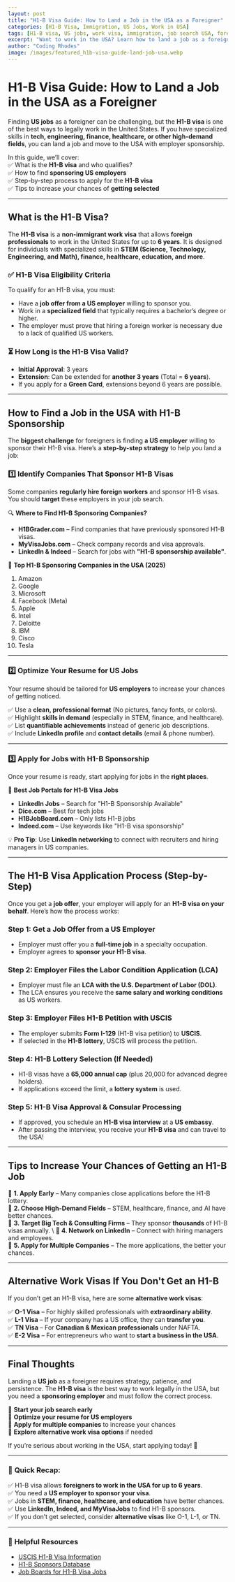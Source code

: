```yaml
---
layout: post
title: "H1-B Visa Guide: How to Land a Job in the USA as a Foreigner"
categories: [H1-B Visa, Immigration, US Jobs, Work in USA]
tags: [H1-B visa, US jobs, work visa, immigration, job search USA, foreigners in USA]
excerpt: "Want to work in the USA? Learn how to land a job as a foreigner and navigate the H1-B visa process successfully. Step-by-step guide for job seekers worldwide."
author: "Coding Rhodes"
image: /images/featured_h1b-visa-guide-land-job-usa.webp
---
```


# H1-B Visa Guide: How to Land a Job in the USA as a Foreigner  

Finding **US jobs** as a foreigner can be challenging, but the **H1-B visa** is one of the best ways to legally work in the United States. If you have specialized skills in **tech, engineering, finance, healthcare, or other high-demand fields**, you can land a job and move to the USA with employer sponsorship.  

In this guide, we’ll cover:  
✅ What is the **H1-B visa** and who qualifies?  \
✅ How to find **sponsoring US employers**  \
✅ Step-by-step process to apply for the **H1-B visa**  \
✅ Tips to increase your chances of **getting selected**  

---

## What is the H1-B Visa?  

The **H1-B visa** is a **non-immigrant work visa** that allows **foreign professionals** to work in the United States for up to **6 years**. It is designed for individuals with specialized skills in **STEM (Science, Technology, Engineering, and Math), finance, healthcare, education, and more**.  

### ✅ **H1-B Visa Eligibility Criteria**  
To qualify for an H1-B visa, you must:  
- Have a **job offer from a US employer** willing to sponsor you.  
- Work in a **specialized field** that typically requires a bachelor’s degree or higher.  
- The employer must prove that hiring a foreign worker is necessary due to a lack of qualified US workers.  

### ⏳ **How Long is the H1-B Visa Valid?**  
- **Initial Approval**: 3 years  
- **Extension**: Can be extended for **another 3 years** (Total = **6 years**).  
- If you apply for a **Green Card**, extensions beyond 6 years are possible.  

---

## How to Find a Job in the USA with H1-B Sponsorship  

The **biggest challenge** for foreigners is finding **a US employer** willing to sponsor their H1-B visa. Here’s a **step-by-step strategy** to help you land a job:  

### 1️⃣ **Identify Companies That Sponsor H1-B Visas**  

Some companies **regularly hire foreign workers** and sponsor H1-B visas. You should **target** these employers in your job search.  

🔍 **Where to Find H1-B Sponsoring Companies?**  
- **H1BGrader.com** – Find companies that have previously sponsored H1-B visas.  
- **MyVisaJobs.com** – Check company records and visa approvals.  
- **LinkedIn & Indeed** – Search for jobs with **"H1-B sponsorship available"**.  

📌 **Top H1-B Sponsoring Companies in the USA (2025)**  
1. Amazon  
2. Google  
3. Microsoft  
4. Facebook (Meta)  
5. Apple  
6. Intel  
7. Deloitte  
8. IBM  
9. Cisco  
10. Tesla  

---

### 2️⃣ **Optimize Your Resume for US Jobs**  

Your resume should be tailored for **US employers** to increase your chances of getting noticed.  

✅ Use a **clean, professional format** (No pictures, fancy fonts, or colors).  \
✅ Highlight **skills in demand** (especially in STEM, finance, and healthcare).  \
✅ List **quantifiable achievements** instead of generic job descriptions.  \
✅ Include **LinkedIn profile** and **contact details** (email & phone number).  

---

### 3️⃣ **Apply for Jobs with H1-B Sponsorship**  

Once your resume is ready, start applying for jobs in the **right places**.  

📌 **Best Job Portals for H1-B Visa Jobs**  
- **LinkedIn Jobs** – Search for "H1-B Sponsorship Available"  
- **Dice.com** – Best for tech jobs  
- **H1BJobBoard.com** – Only lists H1-B jobs  
- **Indeed.com** – Use keywords like "H1-B visa sponsorship"  

💡 **Pro Tip**: Use **LinkedIn networking** to connect with recruiters and hiring managers in US companies.  

---

## The H1-B Visa Application Process (Step-by-Step)  

Once you get a **job offer**, your employer will apply for an **H1-B visa on your behalf**. Here’s how the process works:  

### **Step 1: Get a Job Offer from a US Employer**  
- Employer must offer you a **full-time job** in a specialty occupation.  
- Employer agrees to **sponsor your H1-B visa**.  

### **Step 2: Employer Files the Labor Condition Application (LCA)**  
- Employer must file an **LCA with the U.S. Department of Labor (DOL)**.  
- The LCA ensures you receive the **same salary and working conditions** as US workers.  

### **Step 3: Employer Files H1-B Petition with USCIS**  
- The employer submits **Form I-129** (H1-B visa petition) to **USCIS**.  
- If selected in the **H1-B lottery**, USCIS will process the petition.  

### **Step 4: H1-B Lottery Selection (If Needed)**  
- H1-B visas have a **65,000 annual cap** (plus 20,000 for advanced degree holders).  
- If applications exceed the limit, a **lottery system** is used.  

### **Step 5: H1-B Visa Approval & Consular Processing**  
- If approved, you schedule an **H1-B visa interview** at a **US embassy**.  
- After passing the interview, you receive your **H1-B visa** and can travel to the USA!  

---

## Tips to Increase Your Chances of Getting an H1-B Job  

🎯 **1. Apply Early** – Many companies close applications before the H1-B lottery.  \
🎯 **2. Choose High-Demand Fields** – STEM, healthcare, finance, and AI have better chances.  \
🎯 **3. Target Big Tech & Consulting Firms** – They sponsor **thousands** of H1-B visas annually. \ 
🎯 **4. Network on LinkedIn** – Connect with hiring managers and employees.  \
🎯 **5. Apply for Multiple Companies** – The more applications, the better your chances.  

---

## Alternative Work Visas If You Don't Get an H1-B  

If you don’t get an H1-B visa, here are some **alternative work visas**:  

✅ **O-1 Visa** – For highly skilled professionals with **extraordinary ability**.  \
✅ **L-1 Visa** – If your company has a US office, they can **transfer you**.  \
✅ **TN Visa** – For **Canadian & Mexican professionals** under NAFTA.  \
✅ **E-2 Visa** – For entrepreneurs who want to **start a business in the USA**.  

---

## Final Thoughts  

Landing a **US job** as a foreigner requires strategy, patience, and persistence. The **H1-B visa** is the best way to work legally in the USA, but you need a **sponsoring employer** and must follow the correct process.  

🔹 **Start your job search early**  \
🔹 **Optimize your resume for US employers**  \
🔹 **Apply for multiple companies** to increase your chances  \
🔹 **Explore alternative work visa options** if needed  

If you’re serious about working in the USA, start applying today! 🚀  

---

### 📌 **Quick Recap:**  
✅ H1-B visa allows **foreigners to work in the USA for up to 6 years**.  \
✅ You need a **US employer to sponsor your visa**.  \
✅ Jobs in **STEM, finance, healthcare, and education** have better chances.  \
✅ Use **LinkedIn, Indeed, and MyVisaJobs** to find H1-B sponsors.  \
✅ If you don’t get selected, consider **alternative visas** like O-1, L-1, or TN.  

---

### 🔗 **Helpful Resources**  
- [USCIS H1-B Visa Information](https://www.uscis.gov)  
- [H1-B Sponsors Database](https://www.h1bgrader.com)  
- [Job Boards for H1-B Visa Jobs](https://www.indeed.com)  
